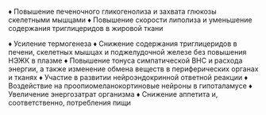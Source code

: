 ♦ Повышение печеночного гликогенолиза и захвата глюко­зы скелетными мышцами
♦ Повышение скорости липолиза и уменьшение содержа­ния триглицеридов в жировой ткани

♦ Усиление термогенеза
♦ Снижение содержания триглицеридов в печени, скелет­ных мышцах и поджелудочной железе без повышения НЭЖК
в плазме
♦ Повышение тонуса симпатической ВНС и расхода энер­гии, а также изменение обмена веществ в периферических ор­ганах и тканях
♦ Участие в развитии нейроэндокринной ответной реакции
♦ Воздействие на проопиомеланокортиновые нейроны в ги­поталамусе
♦ Увеличение энергозатрат организма
♦ Снижение аппетита и, соответственно, потребления пищи